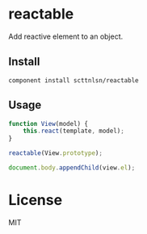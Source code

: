 reactable
=========

Add reactive element to an object.

## Install

    component install scttnlsn/reactable

## Usage

```js
function View(model) {
    this.react(template, model);
}

reactable(View.prototype);

document.body.appendChild(view.el);
```

# License

MIT